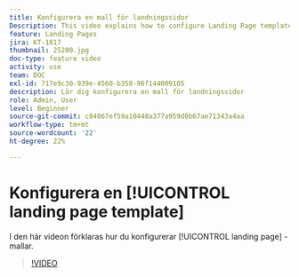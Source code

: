 ```yaml
---
title: Konfigurera en mall för landningssidor
Description: This video explains how to configure Landing Page templates in Adobe Campaign Standard.
feature: Landing Pages
jira: KT-1817
thumbnail: 25200.jpg
doc-type: feature video
activity: use
team: DOC
exl-id: 717e9c30-939e-4560-b358-96f144009105
description: Lär dig konfigurera en mall för landningssidor
role: Admin, User
level: Beginner
source-git-commit: c84867ef59a10448a377a959d0b67ae71343a4aa
workflow-type: tm+mt
source-wordcount: '22'
ht-degree: 22%

---
```


# Konfigurera en [!UICONTROL landing page template]

I den här videon förklaras hur du konfigurerar [!UICONTROL landing page] -mallar.

>[!VIDEO](https://video.tv.adobe.com/v/25200/?quality=12&learn=on)
